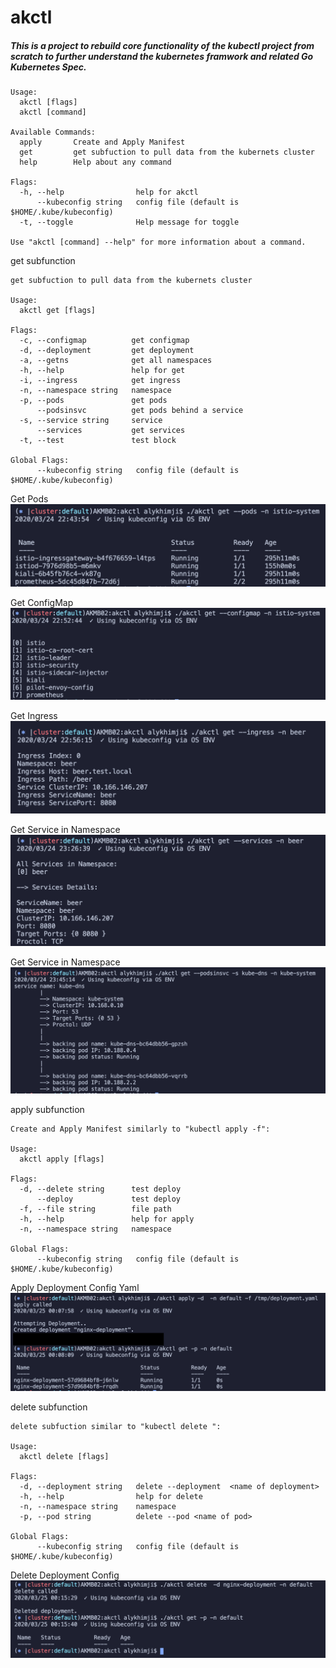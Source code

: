 # akctl

##### This is a project to rebuild core functionality of the kubectl project from scratch to further understand the kubernetes framwork and related Go Kubernetes Spec.
```
Usage:
  akctl [flags]
  akctl [command]

Available Commands:
  apply       Create and Apply Manifest
  get         get subfuction to pull data from the kubernets cluster
  help        Help about any command

Flags:
  -h, --help                help for akctl
      --kubeconfig string   config file (default is $HOME/.kube/kubeconfig)
  -t, --toggle              Help message for toggle

Use "akctl [command] --help" for more information about a command.
```

get subfunction
```
get subfuction to pull data from the kubernets cluster

Usage:
  akctl get [flags]

Flags:
  -c, --configmap          get configmap
  -d, --deployment         get deployment
  -a, --getns              get all namespaces
  -h, --help               help for get
  -i, --ingress            get ingress
  -n, --namespace string   namespace
  -p, --pods               get pods
      --podsinsvc          get pods behind a service
  -s, --service string     service
      --services           get services
  -t, --test               test block

Global Flags:
      --kubeconfig string   config file (default is $HOME/.kube/kubeconfig)
```
Get Pods
![Get Pods](/screencap/getpods.png)

Get ConfigMap
![Get  ConfigMap](/screencap/getmc.png)

Get Ingress
![Get Ingress](/screencap/getIngress.png)

Get Service in Namespace
![Get Svc](/screencap/getsvc.png)

Get Service in Namespace
![Get Pods in Svc](/screencap/getpodsinsvc.png)

apply subfunction
```
Create and Apply Manifest similarly to "kubectl apply -f":

Usage:
  akctl apply [flags]

Flags:
  -d, --delete string      test deploy
      --deploy             test deploy
  -f, --file string        file path
  -h, --help               help for apply
  -n, --namespace string   namespace

Global Flags:
      --kubeconfig string   config file (default is $HOME/.kube/kubeconfig)
```
Apply Deployment Config Yaml
![deply](/screencap/deploy.png)

delete subfunction
```
delete subfuction similar to "kubectl delete ":

Usage:
  akctl delete [flags]

Flags:
  -d, --deployment string   delete --deployment  <name of deployment>
  -h, --help                help for delete
  -n, --namespace string    namespace
  -p, --pod string          delete --pod <name of pod>

Global Flags:
      --kubeconfig string   config file (default is $HOME/.kube/kubeconfig)
```
Delete Deployment Config 
![deply](/screencap/delete.png)
